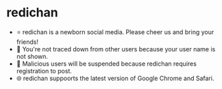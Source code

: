 # redichan

- ⭐️ redichan is a newborn social media. Please cheer us and bring your friends!
- 🏃 You're not traced down from other users because your user name is not shown.
- 👿 Malicious users will be suspended because redichan requires registration to post.
- 🌐 redichan suppoorts the latest version of Google Chrome and Safari.
